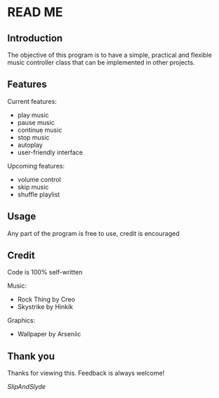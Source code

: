 # READ ME

## Introduction
The objective of this program is to have a simple, practical and flexible music controller class that can be implemented in other projects.

## Features
Current features:
- play music
- pause music
- continue music
- stop music
- autoplay
- user-friendly interface

Upcoming features:
- volume control
- skip music
- shuffle playlist

## Usage
Any part of the program is free to use, credit is encouraged

## Credit
Code is 100% self-written

Music:
- Rock Thing by Creo
- Skystrike by Hinkik

Graphics:
- Wallpaper by Arseniic

## Thank you
Thanks for viewing this. Feedback is always welcome!

*SlipAndSlyde*
